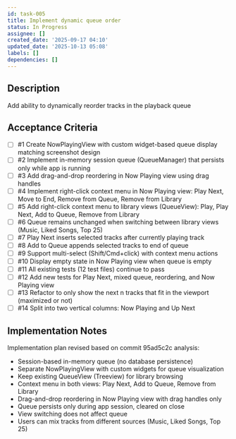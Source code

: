 ```yaml
---
id: task-005
title: Implement dynamic queue order
status: In Progress
assignee: []
created_date: '2025-09-17 04:10'
updated_date: '2025-10-13 05:08'
labels: []
dependencies: []
---
```


## Description

Add ability to dynamically reorder tracks in the playback queue

## Acceptance Criteria
<!-- AC:BEGIN -->
- [ ] #1 Create NowPlayingView with custom widget-based queue display matching screenshot design
- [ ] #2 Implement in-memory session queue (QueueManager) that persists only while app is running
- [ ] #3 Add drag-and-drop reordering in Now Playing view using drag handles
- [ ] #4 Implement right-click context menu in Now Playing view: Play Next, Move to End, Remove from Queue, Remove from Library
- [ ] #5 Add right-click context menu to library views (QueueView): Play, Play Next, Add to Queue, Remove from Library
- [ ] #6 Queue remains unchanged when switching between library views (Music, Liked Songs, Top 25)
- [ ] #7 Play Next inserts selected tracks after currently playing track
- [ ] #8 Add to Queue appends selected tracks to end of queue
- [ ] #9 Support multi-select (Shift/Cmd+click) with context menu actions
- [ ] #10 Display empty state in Now Playing view when queue is empty
- [ ] #11 All existing tests (12 test files) continue to pass
- [ ] #12 Add new tests for Play Next, mixed queue, reordering, and Now Playing view
- [ ] #13 Refactor to only show the next n tracks that fit in the viewport (maximized or not)
- [ ] #14 Split into two vertical columns: Now Playing and Up Next
<!-- AC:END -->


## Implementation Notes

Implementation plan revised based on commit 95ad5c2c analysis:
- Session-based in-memory queue (no database persistence)
- Separate NowPlayingView with custom widgets for queue visualization
- Keep existing QueueView (Treeview) for library browsing
- Context menu in both views: Play Next, Add to Queue, Remove from Library
- Drag-and-drop reordering in Now Playing view with drag handles only
- Queue persists only during app session, cleared on close
- View switching does not affect queue
- Users can mix tracks from different sources (Music, Liked Songs, Top 25)
